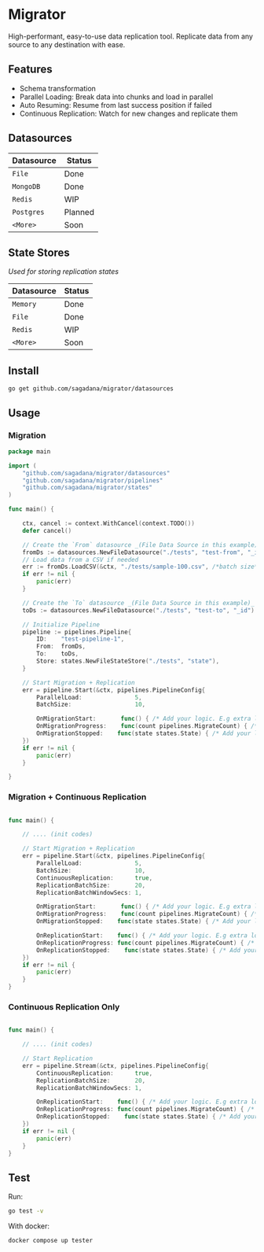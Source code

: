# Migrator

High-performant, easy-to-use data replication tool. Replicate data from any source to any destination with ease.

## Features

- Schema transformation
- Parallel Loading: Break data into chunks and load in parallel
- Auto Resuming: Resume from last success position if failed
- Continuous Replication: Watch for new changes and replicate them

## Datasources

| Datasource | Status  |
| ---------- | ------- |
| `File`     | Done    |
| `MongoDB`  | Done    |
| `Redis`    | WIP     |
| `Postgres` | Planned |
| `<More>`   | Soon    |

## State Stores

_Used for storing replication states_

| Datasource | Status |
| ---------- | ------ |
| `Memory`   | Done   |
| `File`     | Done   |
| `Redis`    | WIP    |
| `<More>`   | Soon   |

## Install

`go get github.com/sagadana/migrator/datasources`

## Usage

### Migration

```go
package main

import (
	"github.com/sagadana/migrator/datasources"
	"github.com/sagadana/migrator/pipelines"
	"github.com/sagadana/migrator/states"
)

func main() {

    ctx, cancel := context.WithCancel(context.TODO())
    defer cancel()

    // Create the `From` datasource _(File Data Source in this example)_
    fromDs := datasources.NewFileDatasource("./tests", "test-from", "_id")
    // Load data from a CSV if needed
    err := fromDs.LoadCSV(&ctx, "./tests/sample-100.csv", /*batch size*/ 10)
    if err != nil {
        panic(err)
    }

    // Create the `To` datasource _(File Data Source in this example)_
    toDs := datasources.NewFileDatasource("./tests", "test-to", "_id")

    // Initialize Pipeline
    pipeline := pipelines.Pipeline{
        ID:    "test-pipeline-1",
        From:  fromDs,
        To:    toDs,
        Store: states.NewFileStateStore("./tests", "state"),
    }

    // Start Migration + Replication
    err = pipeline.Start(&ctx, pipelines.PipelineConfig{
        ParallelLoad:               5,
        BatchSize:                  10,

        OnMigrationStart:       func() { /* Add your logic. E.g extra logs */ },
        OnMigrationProgress:    func(count pipelines.MigrateCount) { /* Add your logic. E.g extra logs */ },
        OnMigrationStopped:    func(state states.State) { /* Add your logic. E.g extra logs */ },
    })
    if err != nil {
        panic(err)
    }

}

```

### Migration + Continuous Replication

```go

func main() {

    // .... (init codes)

    // Start Migration + Replication
    err = pipeline.Start(&ctx, pipelines.PipelineConfig{
        ParallelLoad:               5,
        BatchSize:                  10,
        ContinuousReplication:      true,
        ReplicationBatchSize:       20,
        ReplicationBatchWindowSecs: 1,

        OnMigrationStart:       func() { /* Add your logic. E.g extra logs */ },
        OnMigrationProgress:    func(count pipelines.MigrateCount) { /* Add your logic. E.g extra logs */ },
        OnMigrationStopped:    func(state states.State) { /* Add your logic. E.g extra logs */ },

        OnReplicationStart:    func() { /* Add your logic. E.g extra logs */ },
        OnReplicationProgress: func(count pipelines.MigrateCount) { /* Add your logic. E.g extra logs */ },
        OnReplicationStopped:    func(state states.State) { /* Add your logic. E.g extra logs */ },
    })
    if err != nil {
        panic(err)
    }
}

```

### Continuous Replication Only

```go

func main() {

    // .... (init codes)

    // Start Replication
    err = pipeline.Stream(&ctx, pipelines.PipelineConfig{
        ContinuousReplication:      true,
        ReplicationBatchSize:       20,
        ReplicationBatchWindowSecs: 1,

        OnReplicationStart:    func() { /* Add your logic. E.g extra logs */ },
        OnReplicationProgress: func(count pipelines.MigrateCount) { /* Add your logic. E.g extra logs */ },
        OnReplicationStopped:    func(state states.State) { /* Add your logic. E.g extra logs */ },
    })
    if err != nil {
        panic(err)
    }
}

```

## Test

Run:

```sh
go test -v
```

With docker:

```sh
docker compose up tester
```
